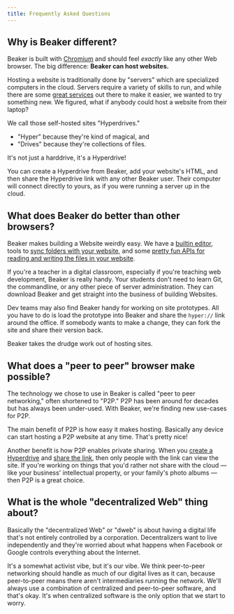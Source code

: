 ```yaml
---
title: Frequently Asked Questions
---
```


## Why is Beaker different?

Beaker is built with [Chromium](https://www.chromium.org/) and should feel _exactly_ like any other Web browser. The big difference: **Beaker can host websites.**

Hosting a website is traditionally done by "servers" which are specialized computers in the cloud. Servers require a variety of skills to run, and while there are some [great services](https://www.squarespace.com/) out there to make it easier, we wanted to try something new. We figured, what if anybody could host a website from their laptop?

We call those self-hosted sites "Hyperdrives."

 - "Hyper" because they're kind of magical, and
 - "Drives" because they're collections of files.
 
It's not just a harddrive, it's a Hyperdrive!

You can create a Hyperdrive from Beaker, add your website's HTML, and then share the Hyperdrive link with any other Beaker user. Their computer will connect directly to yours, as if you were running a server up in the cloud.

## What does Beaker do better than other browsers?

Beaker makes building a Website weirdly easy. We have a [builtin editor](/beginner/using-the-editor), tools to [sync folders with your website](/intermediate/syncing-with-folders), and some [pretty fun APIs for reading and writing the files in your website](/apis/beaker.hyperdrive).

If you're a teacher in a digital classroom, especially if you're teaching web development, Beaker is really handy. Your students don't need to learn Git, the commandline, or any other piece of server administration. They can download Beaker and get straight into the business of building Websites.

Dev teams may also find Beaker handy for working on site prototypes. All you have to do is load the prototype into Beaker and share the `hyper://` link around the office. If somebody wants to make a change, they can fork the site and share their version back.

Beaker takes the drudge work out of hosting sites.

## What does a "peer to peer" browser make possible?

The technology we chose to use in Beaker is called "peer to peer networking," often shortened to "P2P." P2P has been around for decades but has always been under-used. With Beaker, we're finding new use-cases for P2P.

The main benefit of P2P is how easy it makes hosting. Basically any device can start hosting a P2P website at any time. That's pretty nice!

Another benefit is how P2P enables private sharing. When you [create a Hyperdrive](/beginner/creating-new-hyperdrives) and [share the link](/beginner/sharing-hyperdrives), then only people with the link can view the site. If you're working on things that you'd rather not share with the cloud &mdash; like your business' intellectual property, or your family's photo albums &mdash; then P2P is a great choice.

## What is the whole "decentralized Web" thing about?

Basically the "decentralized Web" or "dweb" is about having a digital life that's not entirely controlled by a corporation. Decentralizers want to live independently and they're worried about what happens when Facebook or Google controls everything about the Internet.

It's a somewhat activist vibe, but it's our vibe. We think peer-to-peer networking should handle as much of our digital lives as it can, because peer-to-peer means there aren't intermediaries running the network. We'll always use a combination of centralized and peer-to-peer software, and that's okay. It's when centralized software is the only option that we start to worry.